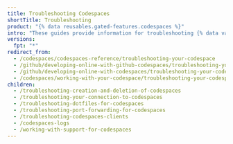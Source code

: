 ```yaml
---
title: Troubleshooting Codespaces
shortTitle: Troubleshooting
product: "{% data reusables.gated-features.codespaces %}"
intro: "These guides provide information for troubleshooting {% data variables.product.prodname_codespaces %}"
versions:
  fpt: "*"
redirect_from:
  - /codespaces/codespaces-reference/troubleshooting-your-codespace
  - /github/developing-online-with-github-codespaces/troubleshooting-your-codespace
  - /github/developing-online-with-codespaces/troubleshooting-your-codespace
  - /codespaces/working-with-your-codespace/troubleshooting-your-codespace
children:
  - /troubleshooting-creation-and-deletion-of-codespaces
  - /troubleshooting-your-connection-to-codespaces
  - /troubleshooting-dotfiles-for-codespaces
  - /troubleshooting-port-forwarding-for-codespaces
  - /troubleshooting-codespaces-clients
  - /codespaces-logs
  - /working-with-support-for-codespaces
---
```

